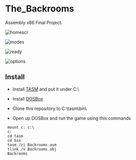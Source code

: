 # The_Backrooms
Assembly x86 Final Project.






![homescr](https://raw.githubusercontent.com/BiliSando/The_Backrooms/main/homescr.bmp)

![modes](https://raw.githubusercontent.com/BiliSando/The_Backrooms/main/modes.bmp)

![ready](https://raw.githubusercontent.com/BiliSando/The_Backrooms/main/ready.bmp)

![options](https://raw.githubusercontent.com/BiliSando/The_Backrooms/main/options.bmp)

## Install

- Install [TASM](https://shreyasjejurkar.com/2017/03/27/how-to-install-and-configure-tasm-on-windows-7810/)
and put it under C:\

- Install [DOSBox](https://www.dosbox.com/download.php?main=1)
- Clone this repository to C:\tasm\bin\
- Open up DOSBox and run the game using this commands
```
 mount c: c:\
 c:
 cd tasm
 cd bin 
 tasm /zi Backrooms.asm
 tlink /v Backrooms.obj
 Backrooms
 
 ``` 
